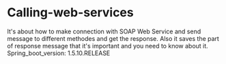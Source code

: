# Calling-web-services
It's about how to make connection with SOAP Web Service and send message to different methodes and get the response.
Also it saves the part of response message that it's important and you need to know about it.
Spring_boot_version: 1.5.10.RELEASE
